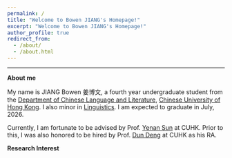 ```yaml
---
permalink: /
title: "Welcome to Bowen JIANG's Homepage!"
excerpt: "Welcome to Bowen JIANG's Homepage!"
author_profile: true
redirect_from: 
  - /about/
  - /about.html
---
```


---

**About me**


My name is JIANG Bowen 姜博文, a fourth year undergraduate student from the [Department of Chinese Language and Literature](https://www.chi.cuhk.edu.hk), [Chinese University of Hong Kong](https://www.cuhk.edu.hk/english/index.html). I also minor in [Linguistics](https://ling.cuhk.edu.hk). I am expected to graduate in July, 2026.

Currently, I am fortunate to be advised by Prof. [Yenan Sun](https://yenan09.github.io) at CUHK. Prior to this, I was also honored to be hired by Prof. [Dun Deng](https://www.chi.cuhk.edu.hk/profile/prof-deng-dun/) at CUHK as his RA.


**Research Interest**



